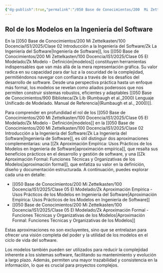 ```yaml
---
{"dg-publish":true,"permalink":"/050 Base de Conocimientos/200  Mi Zettelkasten/100 Docencia/IS1/2025/Clase 05 El Modelado/Zk Rol de los Modelos en la Ingeniería del Software/","tags":["digitalGarden"]}
---
```


## Rol de los Modelos en la Ingeniería del Software

En la [[050 Base de Conocimientos/200  Mi Zettelkasten/100 Docencia/IS1/2025/Clase 02 Introducción a la Ingeniería del Software/Zk La Ingeniería del Software\|Ingeniería de Software]], los [[050 Base de Conocimientos/200  Mi Zettelkasten/100 Docencia/IS1/2025/Clase 05 El Modelado/Zk Modelo - Definición\|modelos]] constituyen herramientas indispensables que van más allá de la mera representación gráfica. Su valor radica en su capacidad para dar luz a la oscuridad de la complejidad, permitiéndonos navegar con confianza a través de los desafíos del desarrollo de software. Desde una perspectiva práctica hasta un enfoque más formal, los modelos se revelan como aliados poderosos que nos permiten construir sistemas robustos, eficientes y adaptables [[050 Base de Conocimientos/900 Biblioteca/Zk Lib (Rumbaugh et al.,2000) Lenguaje Unificado de Modelado. Manual de Referencia\|(Rumbaugh et al., 2000)]].

Para comprender en profundidad el rol de los [[050 Base de Conocimientos/200  Mi Zettelkasten/100 Docencia/IS1/2025/Clase 05 El Modelado/Zk Modelo - Definición\|modelos]] en la [[050 Base de Conocimientos/200  Mi Zettelkasten/100 Docencia/IS1/2025/Clase 02 Introducción a la Ingeniería del Software/Zk La Ingeniería del Software\|Ingeniería de Software]], es útil distinguir dos aproximaciones complementarias: una [[Zk Aproximación Empírica: Usos Prácticos de los Modelos en Ingeniería de Software\|aproximación empírica]], que resalta sus beneficios prácticos en el desarrollo y gestión de software, y una [[Zk Aproximación Formal: Funciones Técnicas y Organizativas de los Modelos\|aproximación formal]], que enfatiza su valor en la definición, diseño y documentación estructurada. A continuación, puedes explorar cada una en detalle:

- [[050 Base de Conocimientos/200  Mi Zettelkasten/100 Docencia/IS1/2025/Clase 05 El Modelado/Zk Aproximación Empírica - Usos Prácticos de los Modelos en Ingeniería del Software\|Aproximación Empírica: Usos Prácticos de los Modelos en Ingeniería de Software]]
- [[050 Base de Conocimientos/200  Mi Zettelkasten/100 Docencia/IS1/2025/Clase 05 El Modelado/Zk Aproximación Formal - Funciones Técnicas y Organizativas de los Modelos\|Aproximación Formal: Funciones Técnicas y Organizativas de los Modelos]]

Estas aproximaciones no son excluyentes, sino que se entrelazan para ofrecer una visión completa del poder y la utilidad de los modelos en el ciclo de vida del software.

Los modelos también pueden ser utilizados para reducir la complejidad inherente a los sistemas software, facilitando su mantenimiento y evolución a largo plazo. Además, permiten una mayor trazabilidad y consistencia en la información, lo que es crucial para proyectos complejos.

